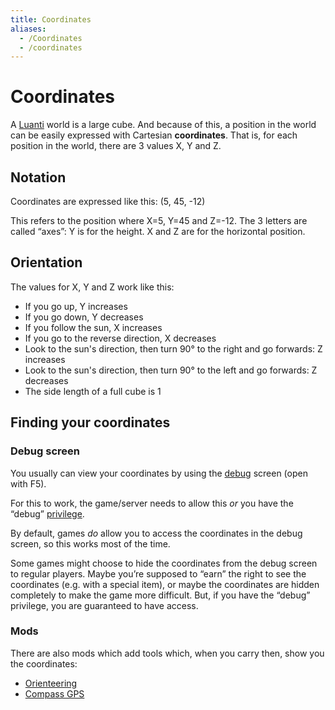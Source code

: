 ```yaml
---
title: Coordinates
aliases:
  - /Coordinates
  - /coordinates
---
```


# Coordinates

A [Luanti](/about/luanti) world is a large cube. And because of this, a position in the world can be easily expressed with Cartesian **coordinates**. That is, for each position in the world, there are 3 values X, Y and Z.

## Notation

Coordinates are expressed like this: (5, 45, -12)

This refers to the position where X=5, Y=45 and Z=-12. The 3 letters are called “axes”: Y is for the height. X and Z are for the horizontal position.

## Orientation

The values for X, Y and Z work like this:

- If you go up, Y increases
- If you go down, Y decreases
- If you follow the sun, X increases
- If you go to the reverse direction, X decreases
- Look to the sun's direction, then turn 90° to the right and go forwards: Z increases
- Look to the sun's direction, then turn 90° to the left and go forwards: Z decreases
- The side length of a full cube is 1

## Finding your coordinates

### Debug screen

You usually can view your coordinates by using the [debug](/for-creators/debug) screen (open with F5).

For this to work, the game/server needs to allow this _or_ you have the “debug” [privilege](/for-players/privileges).

By default, games _do_ allow you to access the coordinates in the debug screen, so this works most of the time.

Some games might choose to hide the coordinates from the debug screen to regular players. Maybe you’re supposed to “earn” the right to see the coordinates (e.g. with a special item), or maybe the coordinates are hidden completely to make the game more difficult. But, if you have the “debug” privilege, you are guaranteed to have access.

### Mods

There are also mods which add tools which, when you carry then, show you the coordinates:

- [Orienteering](https://content.luanti.org/packages/Wuzzy/orienteering/)
- [Compass GPS](https://forum.luanti.org/viewtopic.php?t=9373)
